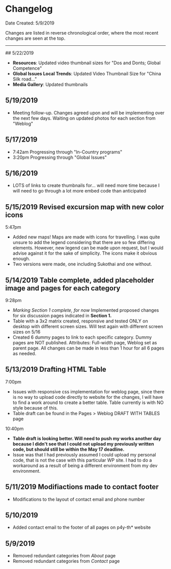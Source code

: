 # Changelog

Date Created: 5/9/2019

Changes are listed in reverse chronological order, where the most recent changes are seen at the top.

<hr />
## 5/22/2019

- **Resources**: Updated video thumbnail sizes for "Dos and Donts; Global Competence"
- **Global Issues Local Trends**: Updated Video Thumbnail Size for "China Silk road..."
- **Media Gallery**: Updated thumbnails


## 5/19/2019

- Meeting follow-up. Changes agreed upon and will be implementing over the next few days. Waiting on updated photos for each section from "Weblog"

## 5/17/2019

- 7:42am Progressing through "In-Country programs"
- 3:20pm Progressing through "Global Issues"


## 5/16/2019
- LOTS of links to create thumbnails for... will need more time because I will need to go through a lot more embed code than anticipated

## 5/15/2019 Revised  excursion map with new color icons

5:47pm
- Added new maps! Maps are made with icons for travelling. I was quite unsure to add the legend considering that there are so few differing elements. However, new legend can be made upon request, but I would advise against it for the sake of simplicity. The icons make it obvious enough.
- Two versions were made, one including Sukothai and one without.

## 5/14/2019 Table complete, added placeholder image and pages for each category

9:28pm
- *Marking Section 1 complete, for now* Implemented proposed changes for six discussion pages indicated in **Section 1.** 
- Table with a 3x2 matrix created, responsive and tested ONLY on desktop with different screen sizes. Will test again with different screen sizes on 5/16
- Created 6 dummy pages to link to each specific category. Dummy pages are NOT published. Attributes: Full-width page, Weblog set as parent page. All changes can be made in less than 1 hour for all 6 pages as needed.

## 5/13/2019 Drafting HTML Table

7:00pm
- Issues with responsive css implementation for weblog page, since there is no way to upload code directly to website for the changes, I will have to find a work around to create a better table. Table currently is with NO style because of this. 
- Table draft can be found in the Pages > Weblog DRAFT WITH TABLES page

10:40pm 
- **Table draft is looking better. Will need to push my works another day because I didn't see that I could not upload my previously written code, but should still be within the May 17 deadline.**
- Issue was that I had previously assumed I could upload my personal code, that is not the case with this particular WP site. I had to do a workaround as a result of being a different environment from my dev environment. 


## 5/11/2019 Modifiactions made to contact footer
- Modifications to the layout of contact email and phone number
## 5/10/2019
- Added contact email to the footer of all pages on p4y-th* website
## 5/9/2019

- Removed redundant categories from *About* page
- Removed redundant categories from *Contact* page
